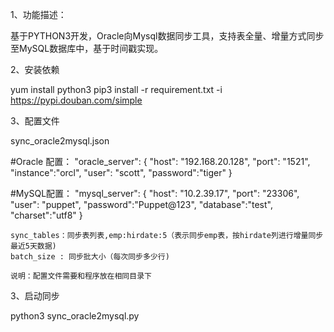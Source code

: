 1、功能描述： 
     
   基于PYTHON3开发，Oracle向Mysql数据同步工具，支持表全量、增量方式同步至MySQL数据库中，基于时间戳实现。

2、安装依赖

   yum install python3
   pip3 install -r requirement.txt  -i https://pypi.douban.com/simple

3、配置文件

   sync_oracle2mysql.json
   
   #Oracle 配置：
        "oracle_server": {
             "host": "192.168.20.128",
             "port": "1521",
             "instance":"orcl",
             "user": "scott",
             "password":"tiger"
        }
   
   #MySQL配置：
      "mysql_server": {
         "host": "10.2.39.17",
         "port": "23306",
         "user": "puppet",
         "password":"Puppet@123",
         "database":"test",
         "charset":"utf8"
        }
   
    sync_tables：同步表列表,emp:hirdate:5（表示同步emp表，按hirdate列进行增量同步最近5天数据)
    batch_size : 同步批大小（每次同步多少行)
    
    说明：配置文件需要和程序放在相同目录下
    
3、启动同步

   python3 sync_oracle2mysql.py
